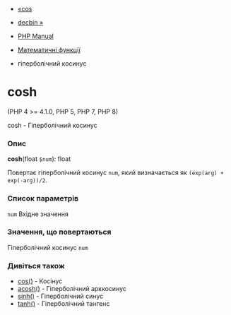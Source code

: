 - [«cos](function.cos.md)
- [decbin »](function.decbin.md)

- [PHP Manual](index.md)
- [Математичні функції](ref.math.md)
- гіперболічний косинус

# cosh

(PHP 4 \>= 4.1.0, PHP 5, PHP 7, PHP 8)

cosh - Гіперболічний косинус

### Опис

**cosh**(float `$num`): float

Повертає гіперболічний косинус `num`, який визначається як
`(exp(arg) + exp(-arg))/2`.

### Список параметрів

`num`
Вхідне значення

### Значення, що повертаються

Гіперболічний косинус `num`

### Дивіться також

- [cos()](function.cos.md) - Косінус
- [acosh()](function.acosh.md) - Гіперболічний арккосинус
- [sinh()](function.sinh.md) - Гіперболічний синус
- [tanh()](function.tanh.md) - Гіперболічний тангенс
